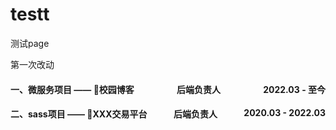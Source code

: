 # testt
测试page

第一次改动

<h4 style="display: flex;justify-content: space-between;">
<span>一、微服务项目 —— 📝校园博客</span><span>后端负责人</span><span>2022.03 - 至今</span>
</h4><h4 style="display: flex;justify-content: space-between;">
<span>二、sass项目 —— 📝XXX交易平台</span>
  <span>后端负责人</span>
  <span>2020.03 - 2022.03</span>
</h4>
